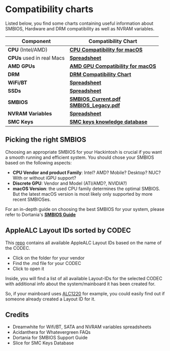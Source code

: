 # Compatibility charts
Listed below, you find some charts containing useful information about SMBIOS, Hardware and DRM compatibility as well as NVRAM variables.

Component | Compatibility Chart
----------|--------------------
**CPU** (Intel/AMD)| [**CPU Compatibility for macOS**](https://elitemacx86.com/threads/cpu-compatibility-list-for-macos-intel-amd.863/)
**CPUs** used in real Macs| [**Spreadsheet**](https://docs.google.com/spreadsheets/d/1x09b5-DGh8ozNwN5ZjAi7TMnOp4TDm6DbmrKu86i_bQ/edit#gid=0)
**AMD GPUs**|[**AMD GPU Compatibility for macOS**](https://elitemacx86.com/threads/amd-gpu-compatibility-list-for-macos.617/)
**DRM** | [**DRM Compatibility Chart**](https://github.com/acidanthera/WhateverGreen/blob/master/Manual/FAQ.Chart.md)
**WiFi/BT** | [**Spreadsheet**](https://docs.google.com/spreadsheets/d/1CNrDxBsmCbCTL_y9ZB7m3q3jHw5X2N8YaYb7IonQ3MI)
**SSDs**| [**Spreadsheet**](https://docs.google.com/spreadsheets/d/1B27_j9NDPU3cNlj2HKcrfpJKHkOf-Oi1DbuuQva2gT4/edit#gid=0)
**SMBIOS** | [**SMBIOS_Current.pdf**](https://github.com/5T33Z0/OC-Little-Translated/blob/main/E_Compatibility_Charts/SMBIOS_Compat_Current.pdf)</br> [**SMBIOS_Legacy.pdf**](https://github.com/5T33Z0/OC-Little-Translated/blob/main/E_Compatibility_Charts/SMBIOS_Compat_Legacy.pdf)
**NVRAM Variables** | [**Spreadsheet**](https://docs.google.com/spreadsheets/d/1HTCBwfOBkXsHiK7os3b2CUc6k68axdJYdGl-TyXqLu0/edit#gid=0)
**SMC Keys** | [**SMC keys knowledge database**](https://www.insanelymac.com/forum/topic/328814-smc-keys-knowledge-database/)

## Picking the right SMBIOS
Choosing an appropriate SMBIOS for your Hackintosh is crucial if you want a smooth running and efficient system. You should chose your SMBIOS based on the following aspects:

- **CPU Vendor and product Family**: Intel? AMD? Mobile? Desktop? NUC? With or without iGPU support?
- **Discrete GPU**: Vendor and Model (ATI/AMD?, NVIDIA?)
- **macOS Version**: the used CPU family determines the optimal SMBIOS. But the latest macOS version is most likely only supported by more recent SMBIOSes.

For an in-depth guide on choosing the best SMBIOS for your system, please refer to Dortania's [**SMBIOS Guide**](https://dortania-github-io.thrrip.space/OpenCore-Install-Guide/extras/smbios-support.html#how-to-decide)

## AppleALC Layout IDs sorted by CODEC
This [repo](https://github.com/dreamwhite/ChonkyAppleALC-Build) contains all available AppleALC Layout IDs based on the name of the CODEC.

- Click on the folder for your vendor
- Find the .md file for your CODEC 
- Click to open it

Inside, you will find a list of all available Layout-IDs for the selected CODEC with additional info about the system/mainboard it has been created for.

So, if your mainboard uses [ALC1220](https://github.com/dreamwhite/ChonkyAppleALC-Build/blob/master/Realtek/ALC1220.md) for example, you could easily find out if someone already created a Layout ID for it.

## Credits
- Dreamwhite for Wifi/BT, SATA and NVRAM variables spreadsheets
- Acidanthera for Whatevergreen FAQs
- Dortania for SMBIOS Support Guide
- Slice for SMC Keys Database
